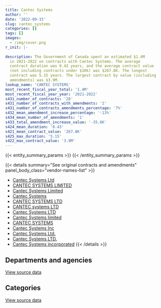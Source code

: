 ```yaml
---
title: Cantec Systems
author: ''
date: '2022-09-15'
slug: cantec_systems
categories: []
tags: []
images:
  - /img/cover.png
r_init: |-
  
description: The Government of Canada spent an estimated $1.4M
  in 2021-2022 on contracts with Cantec Systems. The average
  contract duration was 0.43 years, and the average contract value
  (not including contracts under $10k) was $267.8K. The longest
  contract was 5.15 years. The largest contract by value (including
  amendments) was $3.9M.
lookup_name: 'CANTEC SYSTEMS'
most_recent_fiscal_year_total: '1.4M'
most_recent_fiscal_year_year: '2021-2022'
s431_number_of_contracts: '28'
s431_number_of_contracts_with_amendments: '2'
s431_number_of_contracts_amendments_percentage: '7%'
s432_mean_amendment_increase_percentage: '-13%'
s434_mean_number_of_amendments: '1'
s433_total_amendment_increase_value: '-35.6K'
s424_mean_duration: '0.43'
s421_mean_contract_value: '267.8K'
s425_max_duration: '5.15'
s422_max_contract_value: '3.9M'
---
```


<script src="/rmarkdown-libs/htmlwidgets/htmlwidgets.js"></script>
<link href="/rmarkdown-libs/datatables-css/datatables-crosstalk.css" rel="stylesheet" />
<script src="/rmarkdown-libs/datatables-binding/datatables.js"></script>
<script src="/rmarkdown-libs/jquery/jquery-3.6.0.min.js"></script>
<link href="/rmarkdown-libs/dt-core-bootstrap/css/dataTables.bootstrap.min.css" rel="stylesheet" />
<link href="/rmarkdown-libs/dt-core-bootstrap/css/dataTables.bootstrap.extra.css" rel="stylesheet" />
<script src="/rmarkdown-libs/dt-core-bootstrap/js/jquery.dataTables.min.js"></script>
<script src="/rmarkdown-libs/dt-core-bootstrap/js/dataTables.bootstrap.min.js"></script>
<link href="/rmarkdown-libs/crosstalk/css/crosstalk.min.css" rel="stylesheet" />
<script src="/rmarkdown-libs/crosstalk/js/crosstalk.min.js"></script>
<script src="/rmarkdown-libs/htmlwidgets/htmlwidgets.js"></script>
<link href="/rmarkdown-libs/datatables-css/datatables-crosstalk.css" rel="stylesheet" />
<script src="/rmarkdown-libs/datatables-binding/datatables.js"></script>
<script src="/rmarkdown-libs/jquery/jquery-3.6.0.min.js"></script>
<link href="/rmarkdown-libs/dt-core-bootstrap/css/dataTables.bootstrap.min.css" rel="stylesheet" />
<link href="/rmarkdown-libs/dt-core-bootstrap/css/dataTables.bootstrap.extra.css" rel="stylesheet" />
<script src="/rmarkdown-libs/dt-core-bootstrap/js/jquery.dataTables.min.js"></script>
<script src="/rmarkdown-libs/dt-core-bootstrap/js/dataTables.bootstrap.min.js"></script>
<link href="/rmarkdown-libs/crosstalk/css/crosstalk.min.css" rel="stylesheet" />
<script src="/rmarkdown-libs/crosstalk/js/crosstalk.min.js"></script>

{{< entity_summary_params >}}
{{< /entity_summary_params >}}

{{< details summary="See original contracts and amendments" panel_body_class="vendor-names-list" >}}
- [Cantec Systems Ltd](https://search.open.canada.ca/en/ct/?sort=contract_value_f%20desc&page=1&search_text=%22Cantec%20Systems%20Ltd%22)
- [CANTEC SYSTEMS LIMITED](https://search.open.canada.ca/en/ct/?sort=contract_value_f%20desc&page=1&search_text=%22CANTEC%20SYSTEMS%20LIMITED%22)
- [Cantec Systems Limited](https://search.open.canada.ca/en/ct/?sort=contract_value_f%20desc&page=1&search_text=%22Cantec%20Systems%20Limited%22)
- [Cantec Systems](https://search.open.canada.ca/en/ct/?sort=contract_value_f%20desc&page=1&search_text=%22Cantec%20Systems%22)
- [CANTEC SYSTEMS LTD](https://search.open.canada.ca/en/ct/?sort=contract_value_f%20desc&page=1&search_text=%22CANTEC%20SYSTEMS%20LTD%22)
- [CANTEC systems LTD](https://search.open.canada.ca/en/ct/?sort=contract_value_f%20desc&page=1&search_text=%22CANTEC%20systems%20LTD%22)
- [Cantec Systems LTD](https://search.open.canada.ca/en/ct/?sort=contract_value_f%20desc&page=1&search_text=%22Cantec%20Systems%20LTD%22)
- [Cantec Systems limited](https://search.open.canada.ca/en/ct/?sort=contract_value_f%20desc&page=1&search_text=%22Cantec%20Systems%20limited%22)
- [CANTEC SYSTEMS](https://search.open.canada.ca/en/ct/?sort=contract_value_f%20desc&page=1&search_text=%22CANTEC%20SYSTEMS%22)
- [Cantec Systems Inc](https://search.open.canada.ca/en/ct/?sort=contract_value_f%20desc&page=1&search_text=%22Cantec%20Systems%20Inc%22)
- [Cantec Systems Ltd.](https://search.open.canada.ca/en/ct/?sort=contract_value_f%20desc&page=1&search_text=%22Cantec%20Systems%20Ltd.%22)
- [Cantec Systems LTD.](https://search.open.canada.ca/en/ct/?sort=contract_value_f%20desc&page=1&search_text=%22Cantec%20Systems%20LTD.%22)
- [Cantec Systems incorporated](https://search.open.canada.ca/en/ct/?sort=contract_value_f%20desc&page=1&search_text=%22Cantec%20Systems%20incorporated%22)
{{< /details >}}

## Departments and agencies

<div id="htmlwidget-1" style="width:100%;height:auto;" class="datatables html-widget"></div>
<script type="application/json" data-for="htmlwidget-1">{"x":{"style":"bootstrap","filter":"none","vertical":false,"data":[["<a href=\"/departments/dnd-mdn/\">National Defence<\/a>"],[1575210.25],[2394358.04],[1909624.63],[1414062.64]],"container":"<table class=\"table table-striped table-hover row-border order-column display\">\n  <thead>\n    <tr>\n      <th>Department<\/th>\n      <th>2018-2019<\/th>\n      <th>2019-2020<\/th>\n      <th>2020-2021<\/th>\n      <th>2021-2022<\/th>\n    <\/tr>\n  <\/thead>\n<\/table>","options":{"order":[[4,"desc"]],"pageLength":10,"autoWidth":true,"columnDefs":[{"targets":1,"render":"function(data, type, row, meta) {\n    return type !== 'display' ? data : DTWidget.formatCurrency(data, \"$\", 2, 3, \",\", \".\", true, null);\n  }"},{"targets":2,"render":"function(data, type, row, meta) {\n    return type !== 'display' ? data : DTWidget.formatCurrency(data, \"$\", 2, 3, \",\", \".\", true, null);\n  }"},{"targets":3,"render":"function(data, type, row, meta) {\n    return type !== 'display' ? data : DTWidget.formatCurrency(data, \"$\", 2, 3, \",\", \".\", true, null);\n  }"},{"targets":4,"render":"function(data, type, row, meta) {\n    return type !== 'display' ? data : DTWidget.formatCurrency(data, \"$\", 2, 3, \",\", \".\", true, null);\n  }"},{"width":"16%","targets":[1,2,3,4]},{"className":"dt-right","targets":[1,2,3,4]}],"orderClasses":false}},"evals":["options.columnDefs.0.render","options.columnDefs.1.render","options.columnDefs.2.render","options.columnDefs.3.render"],"jsHooks":[]}</script>
<p class="text-right">
<a href="https://github.com/GoC-Spending/contracts-data/tree/main/data/out/vendors/cantec_systems/summary_by_fiscal_year_by_department.csv" class="source-data-link btn btn-link">View source data</a>
</p>

## Categories

<div id="htmlwidget-2" style="width:100%;height:auto;" class="datatables html-widget"></div>
<script type="application/json" data-for="htmlwidget-2">{"x":{"style":"bootstrap","filter":"none","vertical":false,"data":[["<a href=\"/categories/facilities_and_construction/\">Facilities and construction<\/a>","<a href=\"/categories/industrial_products_and_services/\">Industrial products and services<\/a>"],[null,1575210.25],[null,2394358.04],[14246.4,1895378.23],[null,1414062.64]],"container":"<table class=\"table table-striped table-hover row-border order-column display\">\n  <thead>\n    <tr>\n      <th>Category<\/th>\n      <th>2018-2019<\/th>\n      <th>2019-2020<\/th>\n      <th>2020-2021<\/th>\n      <th>2021-2022<\/th>\n    <\/tr>\n  <\/thead>\n<\/table>","options":{"order":[[4,"desc"]],"dom":"t","pageLength":30,"autoWidth":true,"columnDefs":[{"targets":1,"render":"function(data, type, row, meta) {\n    return type !== 'display' ? data : DTWidget.formatCurrency(data, \"$\", 2, 3, \",\", \".\", true, null);\n  }"},{"targets":2,"render":"function(data, type, row, meta) {\n    return type !== 'display' ? data : DTWidget.formatCurrency(data, \"$\", 2, 3, \",\", \".\", true, null);\n  }"},{"targets":3,"render":"function(data, type, row, meta) {\n    return type !== 'display' ? data : DTWidget.formatCurrency(data, \"$\", 2, 3, \",\", \".\", true, null);\n  }"},{"targets":4,"render":"function(data, type, row, meta) {\n    return type !== 'display' ? data : DTWidget.formatCurrency(data, \"$\", 2, 3, \",\", \".\", true, null);\n  }"},{"width":"16%","targets":[1,2,3,4]},{"className":"dt-right","targets":[1,2,3,4]}],"orderClasses":false,"lengthMenu":[10,25,30,50,100]}},"evals":["options.columnDefs.0.render","options.columnDefs.1.render","options.columnDefs.2.render","options.columnDefs.3.render"],"jsHooks":[]}</script>
<p class="text-right">
<a href="https://github.com/GoC-Spending/contracts-data/tree/main/data/out/vendors/cantec_systems/summary_by_fiscal_year_by_category.csv" class="source-data-link btn btn-link">View source data</a>
</p>

